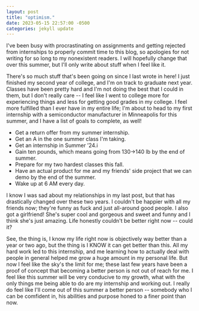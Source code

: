 ```yaml
---
layout: post
title: "optimism."
date: 2023-05-15 22:57:00 -0500 
categories: jekyll update
---
```

I've been busy with procrastinating on assignments and getting rejected from internships to properly commit time to this blog, so apologies for not writing for so long to my nonexistent readers. I will hopefully change that over this summer, but I'll only write about stuff when I feel like it.


There's so much stuff that's been going on since I last wrote in here! I just finished my second year of college, and I'm on track to graduate next year. Classes have been pretty hard and I'm not doing the best that I could in them, but I don't really care -- I feel like I went to college more for experiencing things and less for getting good grades in my college. I feel more fulfilled than I ever have in my entire life; I'm about to head to my first internship with a semiconductor manufacturer in Minneapolis for this summer, and I have a list of goals to complete, as well! 

- Get a return offer from my summer internship.
- Get an A in the one summer class I'm taking.
- Get an internship in Summer ’24.i
- Gain ten pounds, which means going from 130->140 lb by the end of summer.
- Prepare for my two hardest classes this fall. 
- Have an actual product for me and my friends' side project that we can demo by the end of the summer. 
- Wake up at 6 AM every day. 

I know I was sad about my relationships in my last post, but that has drastically changed over these two years. I couldn't be happier with all my friends now; they're funny as fuck and just all-around good people. I also got a girlfriend! She's super cool and gorgeous and sweet and funny and I think she's just amazing. Life honestly couldn't be better right now -- could it? 

See, the thing is, I know my life right now is objectively way better than a year or two ago, but the thing is I KNOW it can get better than this. All my hard work led to this internship, and me learning how to actually deal with people in general helped me grow a huge amount in my personal life. But now I feel like the sky's the limit for me; these last few years have been a proof of concept that becoming a better person is not out of reach for me. I feel like this summer will be very conducive to my growth, what with the only things me being able to do are my internship and working out. I really do feel like I'll come out of this summer a better person -- somebody who I can be comfident in, his abilities and purpose honed to a finer point than now. 
